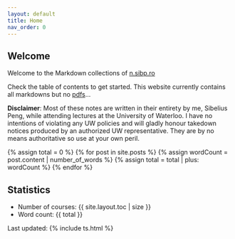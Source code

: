 ```yaml
---
layout: default
title: Home
nav_order: 0
---
```

## Welcome
Welcome to the Markdown collections of [n.sibp.ro](https://n.sibp.ro)

Check the table of contents to get started. This website currently contains all markdowns but no [pdfs](../pdf/)...

**Disclaimer**: Most of these notes are written in their entirety by me, Sibelius Peng, while attending lectures at the University of Waterloo. I have no intentions of violating any UW policies and will gladly honour takedown notices produced by an authorized UW representative. They are by no means authoritative so use at your own peril.

{% assign total = 0 %}
{% for post in site.posts %}
    {% assign wordCount = post.content | number_of_words %}
    {% assign total = total | plus: wordCount %}
{% endfor %}

## Statistics
- Number of courses: {{ site.layout.toc | size }}
- Word count: {{ total }}

Last updated: {% include ts.html %}
